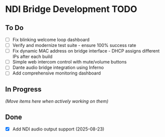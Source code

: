 # NDI Bridge Development TODO

## To Do

- [ ] Fix blinking welcome loop dashboard
- [ ] Verify and modernize test suite - ensure 100% success rate
- [ ] Fix dynamic MAC address on bridge interface - DHCP assigns different IPs after each build
- [ ] Simple web intercom control with mute/volume buttons
- [ ] Dante audio bridge integration using Inferno
- [ ] Add comprehensive monitoring dashboard

## In Progress

_(Move items here when actively working on them)_

## Done

- [x] Add NDI audio output support (2025-08-23)